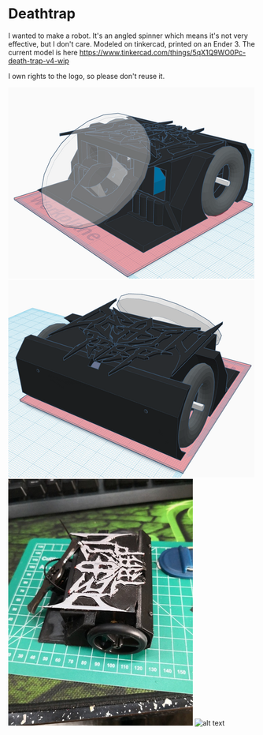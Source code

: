 # Deathtrap

I wanted to make a robot.
It's an angled spinner which means it's not very effective, but I don't care.
Modeled on tinkercad, printed on an Ender 3.
The current model is here https://www.tinkercad.com/things/5qX1Q9WO0Pc-death-trap-v4-wip

I own rights to the logo, so please don't reuse it.

![alt text](images/1.png "Tinkercad")
![alt text](images/2.png "Tinkercad")
![alt text](images/25.jpg "image")
![alt text](images/26 "image")

